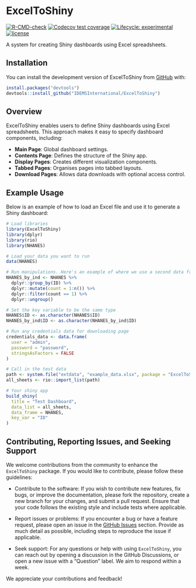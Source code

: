 
<!-- README.md is generated from README.Rmd. Please edit that file -->

# ExcelToShiny

<!-- badges: start -->

[![R-CMD-check](https://github.com/IDEMSInternational/ExcelToShiny/workflows/R-CMD-check/badge.svg)](https://github.com/IDEMSInternational/ExcelToShiny/actions)
[![Codecov test
coverage](https://codecov.io/gh/IDEMSInternational/ExcelToShiny/branch/main/graph/badge.svg)](https://app.codecov.io/gh/IDEMSInternational/ExcelToShiny?branch=main)
[![Lifecycle:
experimental](https://img.shields.io/badge/lifecycle-experimental-orange.svg)](https://lifecycle.r-lib.org/articles/stages.html#experimental)
[![license](https://img.shields.io/badge/license-LGPL%20(%3E=%203)-lightgrey.svg)](https://www.gnu.org/licenses/lgpl-3.0.en.html)
<!-- badges: end -->

A system for creating Shiny dashboards using Excel spreadsheets.

## Installation

You can install the development version of ExcelToShiny from
[GitHub](https://github.com/) with:

``` r
install.packages("devtools")
devtools::install_github("IDEMSInternational/ExcelToShiny")
```

## Overview

ExcelToShiny enables users to define Shiny dashboards using Excel
spreadsheets. This approach makes it easy to specify dashboard
components, including:

- **Main Page**: Global dashboard settings.
- **Contents Page**: Defines the structure of the Shiny app.
- **Display Pages**: Creates different visualization components.
- **Tabbed Pages**: Organises pages into tabbed layouts.
- **Download Pages**: Allows data downloads with optional access
  control.

## Example Usage

Below is an example of how to load an Excel file and use it to generate
a Shiny dashboard:

``` r
# Load libraries
library(ExcelToShiny)
library(dplyr)
library(rio)
library(NHANES)

# Load your data you want to run
data(NHANES)

# Run manipulations. Here's an example of where we use a second data frame in our Shiny Excel
NHANES_by_ind <- NHANES %>%
  dplyr::group_by(ID) %>%
  dplyr::mutate(count = 1:n()) %>%
  dplyr::filter(count == 1) %>%
  dplyr::ungroup()

# Set the key variable to be the same type
NHANES$ID <- as.character(NHANES$ID)
NHANES_by_ind$ID <- as.character(NHANES_by_ind$ID)

# Run any credentials data for downloading page
credentials_data <- data.frame(
  user = "admin",
  password = "password",
  stringsAsFactors = FALSE
)

# Call in the test data
path <- system.file("extdata", "example_data.xlsx", package = "ExcelToShiny")
all_sheets <- rio::import_list(path)

# Your shiny app
build_shiny(
  title = "Test Dashboard",
  data_list = all_sheets,
  data_frame = NHANES,
  key_var = "ID"
)
```

## Contributing, Reporting Issues, and Seeking Support

We welcome contributions from the community to enhance the
`ExcelToShiny` package. If you would like to contribute, please follow
these guidelines:

- Contribute to the software: If you wish to contribute new features,
  fix bugs, or improve the documentation, please fork the repository,
  create a new branch for your changes, and submit a pull request.
  Ensure that your code follows the existing style and include tests
  where applicable.

- Report issues or problems: If you encounter a bug or have a feature
  request, please open an issue in the [GitHub
  Issues](https://github.com/IDEMSInternational/ExcelToShiny/issues)
  section. Provide as much detail as possible, including steps to
  reproduce the issue if applicable.

- Seek support: For any questions or help with using `ExcelToShiny`, you
  can reach out by opening a discussion in the GitHub Discussions, or
  open a new issue with a “Question” label. We aim to respond within a
  week.

We appreciate your contributions and feedback!
